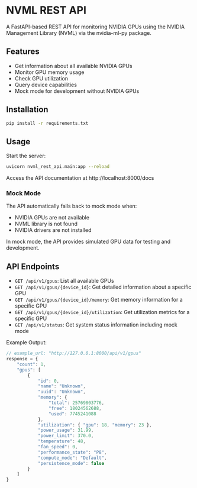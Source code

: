 # NVML REST API

A FastAPI-based REST API for monitoring NVIDIA GPUs using the NVIDIA Management Library (NVML) via the nvidia-ml-py package.

## Features

- Get information about all available NVIDIA GPUs
- Monitor GPU memory usage
- Check GPU utilization
- Query device capabilities
- Mock mode for development without NVIDIA GPUs

## Installation

```bash
pip install -r requirements.txt
```

## Usage

Start the server:

```bash
uvicorn nvml_rest_api.main:app --reload
```

Access the API documentation at http://localhost:8000/docs

### Mock Mode

The API automatically falls back to mock mode when:
- NVIDIA GPUs are not available
- NVML library is not found
- NVIDIA drivers are not installed

In mock mode, the API provides simulated GPU data for testing and development.

## API Endpoints

- `GET /api/v1/gpus`: List all available GPUs
- `GET /api/v1/gpus/{device_id}`: Get detailed information about a specific GPU
- `GET /api/v1/gpus/{device_id}/memory`: Get memory information for a specific GPU
- `GET /api/v1/gpus/{device_id}/utilization`: Get utilization metrics for a specific GPU
- `GET /api/v1/status`: Get system status information including mock mode

Example Output:
```js
// example_url: "http://127.0.0.1:8000/api/v1/gpus"
response = {
    "count": 1,
    "gpus": [
        {
            "id": 0,
            "name": "Unknown",
            "uuid": "Unknown",
            "memory": {
                "total": 25769803776,
                "free": 18024562688,
                "used": 7745241088
            },
            "utilization": { "gpu": 18, "memory": 23 },
            "power_usage": 31.99,
            "power_limit": 370.0,
            "temperature": 48,
            "fan_speed": 0,
            "performance_state": "P8",
            "compute_mode": "Default",
            "persistence_mode": false
        }
    ]
}
```